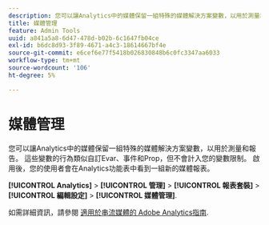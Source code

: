 ```yaml
---
description: 您可以讓Analytics中的媒體保留一組特殊的媒體解決方案變數，以用於測量和報告。
title: 媒體管理
feature: Admin Tools
uuid: a841a5a8-6d47-478d-b02b-6c1647fb04ce
exl-id: b6dc8d93-3f89-4671-a4c3-18614667bf4e
source-git-commit: e6cef6e77f5418b026830848b6c0fc3347aa6033
workflow-type: tm+mt
source-wordcount: '106'
ht-degree: 5%

---
```


# 媒體管理

您可以讓Analytics中的媒體保留一組特殊的媒體解決方案變數，以用於測量和報告。 這些變數的行為類似自訂Evar、事件和Prop，但不會計入您的變數限制。 啟用後，您的使用者會在Analytics功能表中看到一組新的媒體報表。

**[!UICONTROL Analytics]** > **[!UICONTROL 管理]** > **[!UICONTROL 報表套裝]** > **[!UICONTROL 編輯設定]** > **[!UICONTROL 媒體管理]**.

如需詳細資訊，請參閱 [適用於串流媒體的 Adobe Analytics指南](https://experienceleague.adobe.com/docs/media-analytics/using/media-overview.html).
